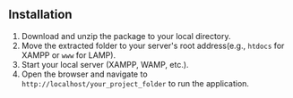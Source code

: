 
## Installation

1. Download and unzip the package to your local directory.
2. Move the extracted folder to your server's root address(e.g., `htdocs` for XAMPP or `www` for LAMP).
3. Start your local server (XAMPP, WAMP, etc.).
4. Open the browser and navigate to `http://localhost/your_project_folder` to run the application.
